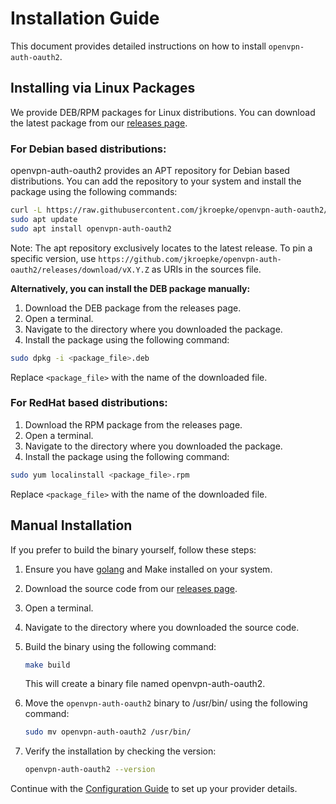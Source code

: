 # Installation Guide

This document provides detailed instructions on how to install `openvpn-auth-oauth2`.

## Installing via Linux Packages

We provide DEB/RPM packages for Linux distributions. You can download the latest package from our [releases page](https://github.com/jkroepke/openvpn-auth-oauth2/releases/latest).

### For Debian based distributions:

openvpn-auth-oauth2 provides an APT repository for Debian based distributions. You can add the repository to your system and install the package using the following commands:

```bash
curl -L https://raw.githubusercontent.com/jkroepke/openvpn-auth-oauth2/refs/heads/main/packaging/apt/openvpn-auth-oauth2.sources | sudo tee /etc/apt/sources.list.d/openvpn-auth-oauth2.sources
sudo apt update
sudo apt install openvpn-auth-oauth2
```

Note: The apt repository exclusively locates to the latest release.
To pin a specific version, use `https://github.com/jkroepke/openvpn-auth-oauth2/releases/download/vX.Y.Z` as URIs in the sources file.

**Alternatively, you can install the DEB package manually:**

1. Download the DEB package from the releases page.
2. Open a terminal.
3. Navigate to the directory where you downloaded the package.
4. Install the package using the following command:

```bash
sudo dpkg -i <package_file>.deb
```

Replace `<package_file>` with the name of the downloaded file.

### For RedHat based distributions:

1. Download the RPM package from the releases page.
2. Open a terminal.
3. Navigate to the directory where you downloaded the package.
4. Install the package using the following command:


```bash
sudo yum localinstall <package_file>.rpm
```

Replace `<package_file>` with the name of the downloaded file.

## Manual Installation

If you prefer to build the binary yourself, follow these steps:
1. Ensure you have [golang](https://go.dev/doc/install) and Make installed on your system.
2. Download the source code from our [releases page](https://github.com/jkroepke/openvpn-auth-oauth2/releases/latest).
3. Open a terminal.
4. Navigate to the directory where you downloaded the source code.
5. Build the binary using the following command:
    ```bash
    make build
    ```
    This will create a binary file named openvpn-auth-oauth2.
6. Move the `openvpn-auth-oauth2` binary to /usr/bin/ using the following command:
    ```bash
    sudo mv openvpn-auth-oauth2 /usr/bin/
    ```

7. Verify the installation by checking the version:
    ```bash
    openvpn-auth-oauth2 --version
    ```

Continue with the [Configuration Guide](./Configuration.md) to set up your provider details.
